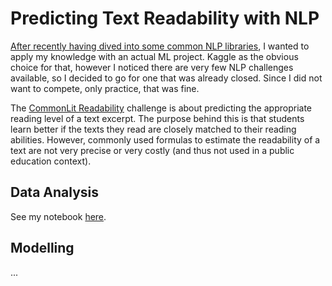 # Predicting Text Readability with NLP

[After recently having dived into some common NLP libraries](https://github.com/HeleneFabia/nlp-exploration), I wanted to apply my knowledge with an actual ML project. Kaggle as the obvious choice for that, however I noticed there are very few NLP challenges available, so I decided to go for one that was already closed. Since I did not want to compete, only practice, that was fine.

The [CommonLit Readability](https://www.kaggle.com/c/commonlitreadabilityprize/overview) challenge is about predicting the appropriate reading level of a text excerpt. The purpose behind this is that students learn better if the texts they read are closely matched to their reading abilities. However, commonly used formulas to estimate the readability of a text are not very precise or very costly (and thus not used in a public education context). 

## Data Analysis
See my notebook [here](https://github.com/HeleneFabia/commonlit-readability/blob/main/notebooks/eda.ipynb).

## Modelling
...
